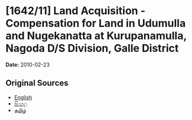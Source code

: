 # [1642/11] Land Acquisition - Compensation for Land in Udumulla and Nugekanatta at Kurupanamulla, Nagoda D/S Division, Galle District

**Date:** 2010-02-23

## Original Sources

- [English](https://documents.gov.lk/view/extra-gazettes/2010/2/1642-11_E.pdf)
- [සිංහල](https://documents.gov.lk/view/extra-gazettes/2010/2/1642-11_S.pdf)
- [தமிழ்](https://documents.gov.lk/view/extra-gazettes/2010/2/1642-11_T.pdf)

